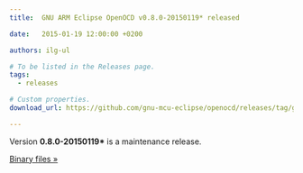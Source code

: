 ```yaml
---
title:  GNU ARM Eclipse OpenOCD v0.8.0-20150119* released

date:   2015-01-19 12:00:00 +0200

authors: ilg-ul

# To be listed in the Releases page.
tags:
  - releases

# Custom properties.
download_url: https://github.com/gnu-mcu-eclipse/openocd/releases/tag/gae-0.8.0-20150119/

---
```


Version **0.8.0-20150119\*** is a maintenance release.

<!-- truncate -->

<a href={frontMatter.download_url}>Binary files »</a>
